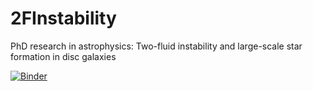 2FInstability
=============

PhD research in astrophysics: Two-fluid instability and large-scale star formation in disc galaxies

[![Binder](http://mybinder.org/badge.svg)](http://mybinder.org/repo/Amarchuk/2FInstability)
